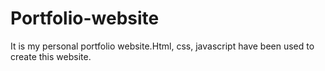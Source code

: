 # Portfolio-website
It is my personal portfolio website.Html, css, javascript have been used to create this website.

